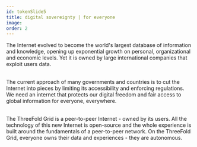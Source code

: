 ```yaml
---
id: tokenSlide5
title: digital sovereignty | for everyone
image:
order: 2
---
```


The Internet evolved to become the world's largest database of information and knowledge, opening up exponential growth on personal, organizational and economic levels. Yet it is owned by large international companies that exploit users data.
<br />
<br />

The current approach of many governments and countries is to cut the Internet into pieces by limiting its accessibility and enforcing regulations. We need an internet that protects our digital freedom and fair access to global information for everyone, everywhere.
<br />
<br />

The ThreeFold Grid is a peer-to-peer Internet - owned by its users. All the technology of this new Internet is open-source and the whole experience is built around the fundamentals of a peer-to-peer network. On the ThreeFold Grid, everyone owns their data and experiences - they are autonomous.
